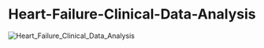 # Heart-Failure-Clinical-Data-Analysis
![Heart_Failure_Clinical_Data_Analysis](https://user-images.githubusercontent.com/122022429/227702331-c6dae1fe-5a5d-4069-af27-01f173b932b9.png)
